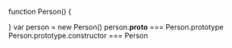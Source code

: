 function Person() {

}
var person = new Person()
person.__proto__ === Person.prototype
Person.prototype.constructor === Person


